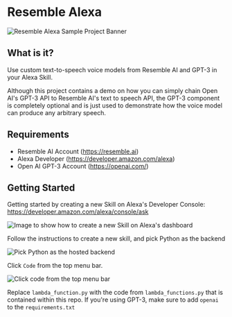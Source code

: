 # Resemble Alexa

![Resemble Alexa Sample Project Banner](https://www.resemble.ai/wp-content/uploads/2021/02/banner-alexa.jpg)
## What is it?

Use custom text-to-speech voice models from Resemble AI and GPT-3 in your Alexa Skill.

Although this project contains a demo on how you can simply chain Open AI's GPT-3 API to Resemble AI's text to speech API, the GPT-3 component is completely optional and is just used to demonstrate how the voice model can produce any arbitrary speech.

## Requirements

- Resemble AI Account (https://resemble.ai)
- Alexa Developer (https://developer.amazon.com/alexa)
- Open AI GPT-3 Account (https://openai.com/)

## Getting Started

Getting started by creating a new Skill on Alexa's Developer Console: https://developer.amazon.com/alexa/console/ask

![Image to show how to create a new Skill on Alexa's dashboard](https://www.resemble.ai/wp-content/uploads/2021/02/alexa-new-skill.png)

Follow the instructions to create a new skill, and pick Python as the backend

![Pick Python as the hosted backend](https://www.resemble.ai/wp-content/uploads/2021/02/alexa-python.png)

Click `Code` from the top menu bar.

![Click code from the top menu bar](https://www.resemble.ai/wp-content/uploads/2021/02/alexa-code.png)

Replace `lambda_function.py` with the code from `lambda_functions.py` that is contained within this repo. If you're using GPT-3, make sure to add `openai` to the `requirements.txt`
